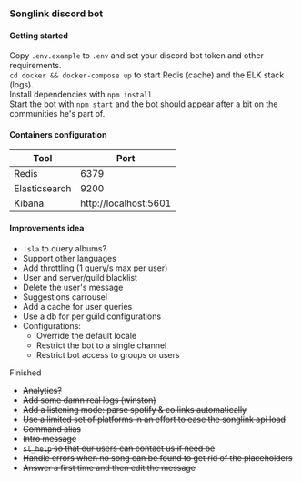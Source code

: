 ### Songlink discord bot

#### Getting started
Copy `.env.example` to `.env` and set your discord bot token and other requirements.  
`cd docker && docker-compose up` to start Redis (cache) and the ELK stack (logs).  
Install dependencies with `npm install`  
Start the bot with `npm start` and the bot should appear after a bit on the communities he's part of.  
  
#### Containers configuration
|Tool|Port|
|----|----|
|Redis|6379|
|Elasticsearch|9200|
|Kibana|http://localhost:5601|

#### Improvements idea
* `!sla` to query albums?
* Support other languages
* Add throttling (1 query/s max per user)
* User and server/guild blacklist
* Delete the user's message
* Suggestions carrousel
* Add a cache for user queries
* Use a db for per guild configurations
* Configurations:
  * Override the default locale
  * Restrict the bot to a single channel
  * Restrict bot access to groups or users

Finished
* ~~Analytics?~~
* ~~Add some damn real logs (winston)~~
* ~~Add a listening mode: parse spotify & co links automatically~~
* ~~Use a limited set of platforms in an effort to ease the songlink api load~~
* ~~Command alias~~
* ~~Intro message~~
* ~~`sl_help` so that our users can contact us if need be~~
* ~~Handle errors when no song can be found to get rid of the placeholders~~
* ~~Answer a first time and then edit the message~~

